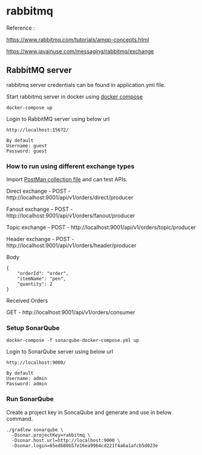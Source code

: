 # rabbitmq

Reference : 

https://www.rabbitmq.com/tutorials/amqp-concepts.html

https://www.javainuse.com/messaging/rabbitmq/exchange

## RabbitMQ server
rabbitmq server credentials can be found in application.yml file.

Start rabbitmq server in docker using [docker compose](docker-compose.yml)

``
docker-compose up
``

Login to RabbitMQ server using below url

```
http://localhost:15672/

By default
Username: guest
Password: guest

```


### How to run using different exchange types

Import [PostMan collection file](RabbitMQ.postman_collection.json) and can test APIs.

Direct exchange - POST - http://localhost:9001/api/v1/orders/direct/producer  

Fanout exchange - POST - http://localhost:9001/api/v1/orders/fanout/producer  

Topic exchange - POST - http://localhost:9001/api/v1/orders/topic/producer  

Header exchange - POST - http://localhost:9001/api/v1/orders/header/producer  

Body 

```
{
    "orderId": "order",
    "itemName": "pen",
    "quantity": 2
}
```

Received Orders   

GET - http://localhost:9001/api/v1/orders/consumer

### Setup SonarQube

```
docker-compose -f sonarqube-docker-compose.yml up

```
Login to SonarQube server using below url
```
http://localhost:9000/

By default
Username: admin
Password: admin

```

### Run SonarQube
Create a project key in SoncaQube and generate and use in below command.

```
./gradlew sonarqube \
  -Dsonar.projectKey=rabbitmq \
  -Dsonar.host.url=http://localhost:9000 \
  -Dsonar.login=65ed680b57e16ea9964cd221f4a6a1afcb5d023e
```



